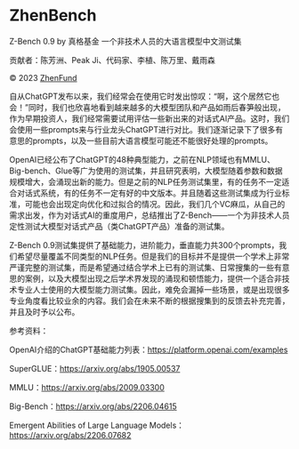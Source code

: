 # ZhenBench

Z-Bench 0.9 by 真格基金 一个非技术人员的大语言模型中文测试集

贡献者：陈芳洲、Peak Ji、代码家、李植、陈万里、戴雨森

© 2023 [ZhenFund](http://zhenfund.com)

自从ChatGPT发布以来，我们经常会在使用它时发出惊叹：“啊，这个居然它也会！”同时，我们也欣喜地看到越来越多的大模型团队和产品如雨后春笋般出现，作为早期投资人，我们经常需要试用评估一些新出来的对话式AI产品。这时，我们会使用一些prompts来与行业龙头ChatGPT进行对比。我们逐渐记录下了很多有意思的prompts，以及一些目前大语言模型可能还不能很好处理的prompts。

OpenAI已经公布了ChatGPT的48种典型能力，之前在NLP领域也有MMLU、Big-bench、Glue等广为使用的测试集，并且研究表明，大模型随着参数和数据规模增大，会涌现出新的能力。但是之前的NLP任务测试集里，有的任务不一定适合对话式系统，有的任务不一定有好的中文版本。并且随着这些测试集成为行业标准，可能也会出现定向优化和过拟合的情况。因此，我们几个VC麻瓜，从自己的需求出发，作为对话式AI的重度用户，总结推出了Z-Bench——一个为非技术人员定性测试大模型对话式产品（类ChatGPT产品）准备的测试集。

Z-Bench 0.9测试集提供了基础能力，进阶能力，垂直能力共300个prompts，我们希望尽量覆盖不同类型的NLP任务。但是我们的目标并不是提供一个学术上非常严谨完整的测试集，而是希望通过结合学术上已有的测试集、日常搜集的一些有意思的案例，以及大模型出现之后学术界发现的涌现和顿悟能力，提供一个适合非技术专业人士使用的大模型能力测试集。因此，难免会漏掉一些场景，或是出现很多专业角度看比较业余的内容。我们会在未来不断的根据搜集到的反馈去补充完善，并且及时予以公布。

参考资料：

OpenAI介绍的ChatGPT基础能力列表：https://platform.openai.com/examples

SuperGLUE：https://arxiv.org/abs/1905.00537

MMLU：https://arxiv.org/abs/2009.03300

Big-Bench：https://arxiv.org/abs/2206.04615

Emergent Abilities of Large Language Models：https://arxiv.org/abs/2206.07682
